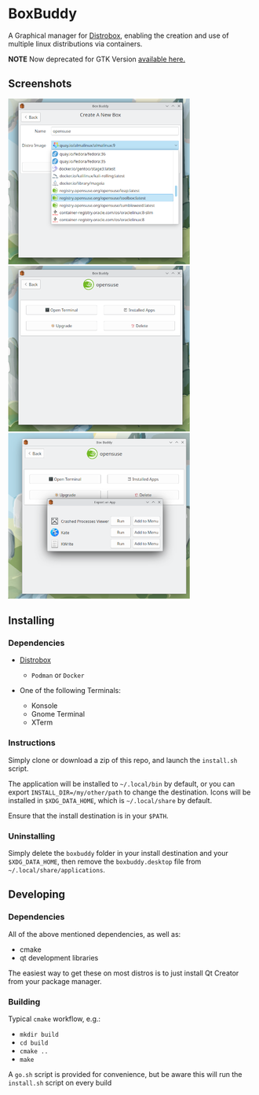 # BoxBuddy
A Graphical manager for [Distrobox](https://github.com/89luca89/distrobox), enabling the creation and use of multiple linux distributions via containers.

**NOTE** Now deprecated for GTK Version [available here.](https://github.com/Dvlv/BoxBuddyGTK)

## Screenshots
![screenshots/newbox.png](/screenshots/newbox.png)
![screenshots/manage.png](/screenshots/manage.png)
![screenshots/installedapps.png](/screenshots/installedapps.png)


## Installing

### Dependencies
- [Distrobox](https://github.com/89luca89/distrobox)
    - `Podman` or `Docker`

- One of the following Terminals:
    - Konsole
    - Gnome Terminal
    - XTerm

### Instructions
Simply clone or download a zip of this repo, and launch the `install.sh` script. 

The application will be installed to `~/.local/bin` by default, or you can export `INSTALL_DIR=/my/other/path` to change the destination.
Icons will be installed in `$XDG_DATA_HOME`, which is `~/.local/share` by default.

Ensure that the install destination is in your `$PATH`.


### Uninstalling
Simply delete the `boxbuddy` folder in your install destination and your `$XDG_DATA_HOME`, then remove the `boxbuddy.desktop` file from `~/.local/share/applications`.

## Developing

### Dependencies
All of the above mentioned dependencies, as well as:

- cmake
- qt development libraries

The easiest way to get these on most distros is to just install Qt Creator from your package manager.

### Building
Typical `cmake` workflow, e.g.:

- `mkdir build`
- `cd build`
- `cmake ..`
- `make`

A `go.sh` script is provided for convenience, but be aware this will run the `install.sh` script on every build

